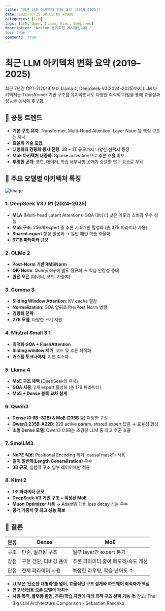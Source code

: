 ```yaml
---
title: "최근 LLM 아키텍처 변화 요약 (2019–2025)"
date: 2025-07-25 08:02:00 +0900
categories: [LLM]
tags: [LLM, Qwen, Llama, Kimi, Deepseek]
description: "Notion 동기화된 게시글입니다."
toc: true
comments: true
---
```


# 최근 LLM 아키텍처 변화 요약 (2019–2025)

최근 7년간 GPT-2(2019)부터 Llama 4, DeepSeek-V3(2024–2025)까지 LLM 아키텍처는 Transformer 기반 구조를 유지하면서도 다양한 최적화 기법을 통해 효율성과 성능을 동시에 추구함.

## 🔑 공통 트렌드

- **기본 구조 유지**: Transformer, Multi-Head Attention, Layer Norm 등 핵심 구조는 유사
- **효율화 기술 도입**:
- **대형화와 경량화 동시 진행**: 3B ~ 1T 규모까지 다양한 선택지 등장
- **MoE 아키텍처 대중화**: Sparse activation으로 추론 효율 확보
- **투명한 공개**: 코드, 데이터, 학습 세부사항 공개가 중요한 연구 요소로 부각
## 📌 주요 모델별 아키텍처 특징

![Image](https://prod-files-secure.s3.us-west-2.amazonaws.com/e6db513d-ec54-40ff-aa74-2487b0bcfe15/ac24fdd3-febf-45c7-8e99-afb6446591d8/image.png?X-Amz-Algorithm=AWS4-HMAC-SHA256&X-Amz-Content-Sha256=UNSIGNED-PAYLOAD&X-Amz-Credential=ASIAZI2LB466TYH3DW7E%2F20250726%2Fus-west-2%2Fs3%2Faws4_request&X-Amz-Date=20250726T003733Z&X-Amz-Expires=3600&X-Amz-Security-Token=IQoJb3JpZ2luX2VjECUaCXVzLXdlc3QtMiJHMEUCIBl3Oe8HD%2Fvya8B235AWW2xsIDRYkBzzGcG9noBpmvaUAiEAhXXqDATbSER44chnCZd8cRQ%2Bc0grJc1ZyAHlw5r0xAYq%2FwMIThAAGgw2Mzc0MjMxODM4MDUiDE1BhWmF32dELTM7YyrcA75hWQPQQJz09DXbWlMI9x3bMCOUknXSPikM5iEVMQDv8dzBwhfgcbuUEbajiwTrxcbH9NnP4ycdnalVEG%2Byx7BvfroaPM1QGzmYnOf3TGxXl%2BR8%2BQMrrwIoN%2FacQ49Bc8jV0J3jzo6Or%2Fa60lBQJPy4kBM5f8yFGuZLPPP9%2BKWLoUz8U2zshDGwu09z8ienko8z9XK8jzZkds64JFZ3nA0Ry0JOXR79z0weX6qpegjWNdDmftpwQM1deE2nmjKe2uGI7wXRRfX6QmYekupkqG7AIseHSm%2FcHzvT78t58GJzO%2Bymgmml5VqfNFY%2FsWoEo67SW28zKOf%2FYrDXnFsFqzZ%2FeNQwr4FlKlE8E7yibv92%2FtLm2O7Vyc7NXMB8QQuSdtAE37x5FkUW%2FlsMVMf6EgmG2vrp6Q0pYW4vTToA3m8yBwScvVg4%2FNFiSZgtLN6JRLrTGB04Th8Z0mPLg%2FxLh7gm%2FdMZ6LQpuUHAIV1bqR8FldHXEC9sk55bDvap1Zsl3xaHzX9f%2BpU%2F70453NW8eaeA3wKiCjkgVQCycNmybfCNbaleZZw5Y2%2BC%2F7YCbChU2ursDnXzp7rgLcYd%2Fx1zuKcA7tuiBGr1HR%2Fk7cImrQmBGCr0HjovuF0sI7AZMO7Qj8QGOqUB152TEGOgj5N6M2V73v3A1ZCwe9j24c2poTVTLPHyYwzTu8JcYxo3d2C9nT4EGg8a3Z%2FkBceHLm9tDliNpM5E%2BeYZyPTSj2Zsm8MQxrNXr9%2FMS1NqAVrTwokkhdayMCGaZah0yKxvpwx3Hxbe6AdBuIcRKxSIO0iBqR7U3drkmgxdjKVGPEsk1SEGKcaqIPV8qH6R2rxBwt5TkFEurESWVAbrdLj2&X-Amz-Signature=82921fece52fe0e8734b57c320c5a69a6297711b54dafbf2070413eded33f27e&X-Amz-SignedHeaders=host&x-amz-checksum-mode=ENABLED&x-id=GetObject)

### 1. DeepSeek V3 / R1 (2024–2025)

- **MLA** (Multi-head Latent Attention): GQA 대비 더 낮은 메모리 소비와 우수 성능
- **MoE 구조**: 256개 expert 중 추론 시 9개만 활성화 (총 37B 파라미터 사용)
- **Shared expert** 항상 활성화 → 일반 패턴 학습 효율화
- **671B 파라미터 규모**
### 2. OLMo 2

- **Post-Norm 기반 RMSNorm**
- **QK-Norm**: Query/Key에 별도 정규화 → 학습 안정성 증대
- **완전 오픈** (데이터, 코드, 가중치)
### 3. Gemma 3

- **Sliding Window Attention**: KV cache 절감
- **Normalization**: GQA 앞뒤로 Pre/Post Norm 병행
- **경량화 전략**:
- **27B 모델**, 다양한 크기 지원
### 4. Mistral Small 3.1

- **최적화 GQA + FlashAttention**
- **Sliding window 제거**, 코드 및 추론 최적화
- **커스텀 토크나이저**, 지연 최소화
### 5. Llama 4

- **MoE 구조 채택** (DeepSeek와 유사)
- **GQA 사용**, 2개 expert 활성화 (총 17B 파라미터)
- **MoE + Dense 블록 교차 설계**
### 6. Qwen3

- **Dense (0.6B~32B) & MoE (235B 등)** 다양한 구성
- **Qwen3 235B-A22B**: 22B active param, shared expert 없음 → 효율성 향상
- **소형 Dense 모델**: Qwen3 0.6B는 초경량 LLM 중 최고 수준 효율
### 7. SmolLM3

- **NoPE 적용**: Positional Encoding 제거, causal mask만 사용
- **길이 일반화(Length Generalization)** 우수
- **3B 규모**, 실험적 구조 일부 레이어에만 적용
### 8. Kimi 2

- **1조 파라미터 규모**
- **DeepSeek-V3 기반 구조 + 확장된 MoE**
- **Muon Optimizer 사용** → AdamW 대비 loss decay 성능 우수
- **공개 가중치 및 최고 성능 확보**
## 🧩 결론

| 분류 | Dense | MoE |
| --- | --- | --- |
| 구조 | 단순, 일관된 구조 | 일부 layer만 expert 분기 |
| 장점 | 구현 간단, 디버깅 용이 | 추론 파라미터 줄여 메모리/속도 개선 |
| 단점 | 전체 파라미터 사용 | 복잡한 라우팅, 학습 난이도 ↑ |

- **LLM은 ‘단순한 대형화’를 넘어, 효율적인 구조 설계와 하드웨어 최적화가 핵심**
- **연구/산업용 오픈 모델의 가치↑**
- **사용 목적, 플랫폼 환경, 추론/학습 자원에 따라 최적 구조 선택 가능**
📚 참고: The Big LLM Architecture Comparison - Sebastian Raschka


